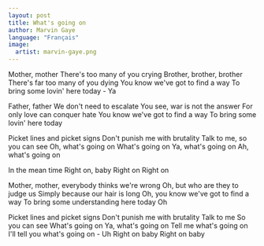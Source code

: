 ```yaml
---
layout: post
title: What's going on
author: Marvin Gaye
language: "Français"
image:
  artist: marvin-gaye.png
---
```

Mother, mother
There's too many of you crying
Brother, brother, brother
There's far too many of you dying
You know we've got to find a way
To bring some lovin' here today - Ya

Father, father
We don't need to escalate
You see, war is not the answer
For only love can conquer hate
You know we've got to find a way
To bring some lovin' here today

Picket lines and picket signs
Don't punish me with brutality
Talk to me, so you can see
Oh, what's going on
What's going on
Ya, what's going on
Ah, what's going on

In the mean time
Right on, baby
Right on
Right on

Mother, mother, everybody thinks we're wrong
Oh, but who are they to judge us
Simply because our hair is long
Oh, you know we've got to find a way
To bring some understanding here today
Oh

Picket lines and picket signs
Don't punish me with brutality
Talk to me
So you can see
What's going on
Ya, what's going on
Tell me what's going on
I'll tell you what's going on - Uh
Right on baby
Right on baby
